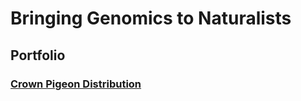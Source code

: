 # **Bringing Genomics to Naturalists**

## **Portfolio**

### [Crown Pigeon Distribution](./docs/pages/README.md)

